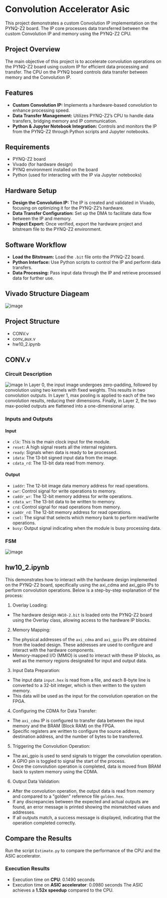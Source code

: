# Convolution Accelerator Asic
This project demonstrates a custom Convolution IP implementation on the PYNQ-Z2 board. The IP core processes data transferred between the custom Convolution IP and memory using the PYNQ-Z2 CPU.

## Project Overview
The main objective of this project is to accelerate convolution operations on the PYNQ-Z2 board using custom IP for efficient data processing and transfer. The CPU on the PYNQ board controls data transfer between memory and the Convolution IP.

## Features
- **Custom Convolution IP:** Implements a hardware-based convolution to enhance processing speed.
- **Data Transfer Management:** Utilizes PYNQ-Z2’s CPU to handle data transfers, bridging memory and IP communication.
- **Python & Jupyter Notebook Integration:** Controls and monitors the IP from the PYNQ-Z2 through Python scripts and Jupyter notebooks.

## Requirements
- PYNQ-Z2 board
- Vivado (for hardware design)
- PYNQ environment installed on the board
- Python (used for interacting with the IP via Jupyter notebooks)

## Hardware Setup
- **Design the Convolution IP:** The IP is created and validated in Vivado, focusing on optimizing it for the PYNQ-Z2’s hardware.
- **Data Transfer Configuration:** Set up the DMA to facilitate data flow between the IP and memory.
- **Project Export:** Once verified, export the hardware project and bitstream file to the PYNQ-Z2 environment.

## Software Workflow
- **Load the Bitstream:** Load the `.bit` file onto the PYNQ-Z2 board.
- **Python Interface:** Use Python scripts to control the IP and perform data transfers.
- **Data Processing:** Pass input data through the IP and retrieve processed data for further use.

## Vivado Structure Diageam
![image](https://github.com/user-attachments/assets/ab98d6a7-5c3d-4d9e-9d55-5f138a93985a)

## Project Structure
- CONV.v
- conv_aux.v
- hw10_2.ipynb
## CONV.v
### Circuit Description
![image](https://github.com/user-attachments/assets/e61830bc-ca5e-4db3-83da-8c90bc513fd9)
In Layer 0, the input image undergoes zero-padding, followed by convolution using two kernels with fixed weights. This results in two convolution outputs. In Layer 1, max pooling is applied to each of the two convolution results, reducing their dimensions. Finally, in Layer 2, the two max-pooled outputs are flattened into a one-dimensional array.

### Inputs and Outputs
#### Input
- `clk`: This is the main clock input for the module.
- `reset`: A high signal resets all the internal registers.
- `ready`: Signals when data is ready to be processed.
- `idata`: The 13-bit signed input data from the image.
- `cdata_rd`: The 13-bit data read from memory.
#### Output
- `iaddr`: The 12-bit image data memory address for read operations.
- `cwr`: Control signal for write operations to memory.
- `caddr_wr`: The 12-bit memory address for write operations.
- `cdata_wr`: The 13-bit data to be written to memory.
- `crd`: Control signal for read operations from memory.
- `caddr_rd`: The 12-bit memory address for read operations.
- `csel`: The signal that selects which memory bank to perform read/write operations.
- `busy`: Output signal indicating when the module is busy processing data.

### FSM
![image](https://github.com/user-attachments/assets/cac640c8-cef0-4de0-a4df-431454120025)


## hw10_2.ipynb
This demonstrates how to interact with the hardware design implemented on the PYNQ-Z2 board, specifically using the axi_cdma and axi_gpio IPs to perform convolution operations. Below is a step-by-step explanation of the process:

1. Overlay Loading:
- The hardware design `HW10-2.bit` is loaded onto the PYNQ-Z2 board using the Overlay class, allowing access to the hardware IP blocks.

2. Memory Mapping:
- The physical addresses of the `axi_cdma` and `axi_gpio` IPs are obtained from the loaded design. These addresses are used to configure and interact with the hardware components.
- Memory-mapped I/O (MMIO) is used to interact with these IP blocks, as well as the memory regions designated for input and output data.

3. Input Data Preparation:
- The input data `input.hex` is read from a file, and each 8-byte line is converted to a 32-bit integer, which is then written to the system memory.
- This data will be used as the input for the convolution operation on the FPGA.

4. Configuring the CDMA for Data Transfer:
- The `axi_cdma` IP is configured to transfer data between the input memory and the BRAM (Block RAM) on the FPGA.
- Specific registers are written to configure the source address, destination address, and the number of bytes to be transferred.

5. Triggering the Convolution Operation:
- The axi_gpio is used to send signals to trigger the convolution operation. A GPIO pin is toggled to signal the start of the process.
- Once the convolution operation is completed, data is moved from BRAM back to system memory using the CDMA.
  
6. Output Data Validation:
- After the convolution operation, the output data is read from memory and compared to a "golden" reference file `golden.hex`.
- If any discrepancies between the expected and actual outputs are found, an error message is printed showing the mismatched values and addresses.
- If all outputs match, a success message is displayed, indicating that the operation completed correctly.

## Compare the Results
Run the script `Estimate.py` to compare the performance of the CPU and the ASIC accelerator.

### Execution Results
- Execution time on **CPU**: 0.1490 seconds
- Execution time on **ASIC accelerator**: 0.0980 seconds
The ASIC achieves a **1.52x speedup** compared to the CPU.
